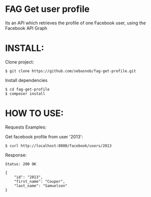 # FAG Get user profile
Its an API which retrieves the profile of one Facebook user, using the Facebook API Graph

# INSTALL:
Clone project:

```
$ git clone https://github.com/sebasnob/fag-get-profile.git
```

Install dependencies

```
$ cd fag-get-profile
$ composer install
```


# HOW TO USE:
Requests Examples:

Get facebook profile from user '2013':

```
$ curl http://localhost:8080/facebook/users/2013
```

Response:

```
Status: 200 OK

{
    "id": "2013",
    "first_name": "Couper",
    "last_name": "Samuelson"
}
```